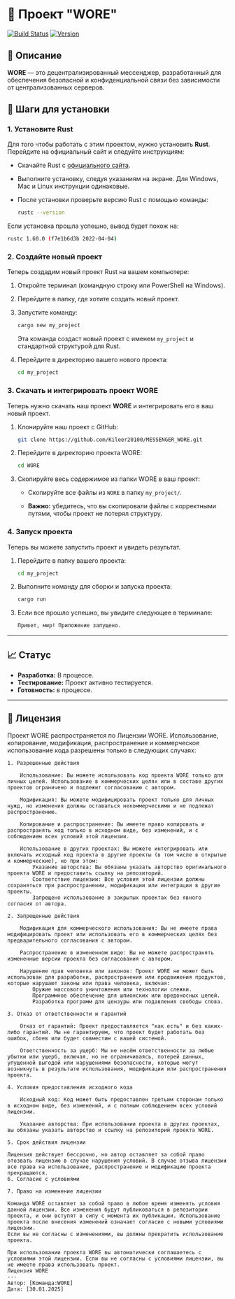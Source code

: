 # 🚀 Проект "WORE"

[![Build Status](https://img.shields.io/badge/build-passing-brightgreen)](https://github.com/yourusername/superapp/actions)
[![Version](https://img.shields.io/badge/version-1.0-blue)](https://github.com/yourusername/superapp/releases)

## 📜 Описание

**WORE** — это децентрализированный мессенджер, разработанный для обеспечения безопасной и конфиденциальной связи без зависимости от централизованных серверов.


## 🔧 Шаги для установки

### 1. Установите Rust

Для того чтобы работать с этим проектом, нужно установить **Rust**. Перейдите на официальный сайт и следуйте инструкциям:

- Скачайте Rust с [официального сайта](https://doc.rust-lang.ru/book/ch01-01-installation.html).
- Выполните установку, следуя указаниям на экране. Для Windows, Mac и Linux инструкции одинаковые.
- После установки проверьте версию Rust с помощью команды:

  ```bash
  rustc --version
  ```

Если установка прошла успешно, вывод будет похож на:

```bash
rustc 1.60.0 (f7e1b6d3b 2022-04-04)
```

### 2. Создайте новый проект

Теперь создадим новый проект Rust на вашем компьютере:

1. Откройте терминал (командную строку или PowerShell на Windows).
2. Перейдите в папку, где хотите создать новый проект.
3. Запустите команду:

   ```bash
   cargo new my_project
   ```

   Эта команда создаст новый проект с именем `my_project` и стандартной структурой для Rust.

4. Перейдите в директорию вашего нового проекта:

   ```bash
   cd my_project
   ```

### 3. Скачать и интегрировать проект WORE

Теперь нужно скачать наш проект **WORE** и интегрировать его в ваш новый проект.

1. Клонируйте наш проект с GitHub:

   ```bash
   git clone https://github.com/Kileer20100/MESSENGER_WORE.git
   ```

2. Перейдите в директорию проекта WORE:

   ```bash
   cd WORE
   ```

3. Скопируйте весь содержимое из папки WORE в ваш проект:

   - Скопируйте все файлы из `WORE` в папку `my_project/`.

   - **Важно:** убедитесь, что вы скопировали файлы с корректными путями, чтобы проект не потерял структуру.

### 4. Запуск проекта

Теперь вы можете запустить проект и увидеть результат.

1. Перейдите в папку вашего проекта:

   ```bash
   cd my_project
   ```

2. Выполните команду для сборки и запуска проекта:

   ```bash
   cargo run
   ```

3. Если все прошло успешно, вы увидите следующее в терминале:

   ```bash
   Привет, мир! Приложение запущено.
   ```

---

## 📈 Статус

- **Разработка:** В процессе.
- **Тестирование:** Проект активно тестируется.
- **Готовность:** в процессе.

---

## 📝 Лицензия


Проект WORE распространяется по Лицензии WORE. Использование, копирование, модификация, распространение и коммерческое использование кода разрешены только в следующих случаях:
```
1. Разрешенные действия

    Использование: Вы можете использовать код проекта WORE только для личных целей. Использование в коммерческих целях или в составе других проектов ограничено и подлежит согласованию с автором.

    Модификация: Вы можете модифицировать проект только для личных нужд, но изменения должны оставаться некоммерческими и не подлежат распространению.

    Копирование и распространение: Вы имеете право копировать и распространять код только в исходном виде, без изменений, и с соблюдением всех условий этой лицензии.

    Использование в других проектах: Вы можете интегрировать или включать исходный код проекта в другие проекты (в том числе в открытые и коммерческие), но при этом:
        Указание авторства: Вы обязаны указать авторство оригинального проекта WORE и предоставить ссылку на репозиторий.
        Соответствие лицензии: Все условия этой лицензии должны сохраняться при распространении, модификации или интеграции в другие проекты.
        Запрещено использование в закрытых проектах без явного согласия от автора.

2. Запрещенные действия

    Модификация для коммерческого использования: Вы не имеете права модифицировать проект или использовать его в коммерческих целях без предварительного согласования с автором.

    Распространение в измененном виде: Вы не можете распространять измененные версии проекта без согласования с автором.

    Нарушение прав человека или законов: Проект WORE не может быть использован для разработки, распространения или продвижения продуктов, которые нарушают законы или права человека, включая:
        Оружие массового уничтожения или технологии слежки.
        Программное обеспечение для шпионских или вредоносных целей.
        Разработка программ для цензуры или подавления свободы слова.

3. Отказ от ответственности и гарантий

    Отказ от гарантий: Проект предоставляется "как есть" и без каких-либо гарантий. Мы не гарантируем, что проект будет работать без ошибок, сбоев или будет совместим с вашей системой.

    Ответственность за ущерб: Мы не несём ответственности за любые убытки или ущерб, включая, но не ограничиваясь, потерей данных, упущенной выгодой или нарушениями безопасности, которые могут возникнуть в результате использования, модификации или распространения проекта.

4. Условия предоставления исходного кода

    Исходный код: Код может быть предоставлен третьим сторонам только в исходном виде, без изменений, и с полным соблюдением всех условий лицензии.

    Указание авторства: При использовании проекта в других проектах, вы обязаны указать авторство и ссылку на репозиторий проекта WORE.

5. Срок действия лицензии

Лицензия действует бессрочно, но автор оставляет за собой право отозвать лицензию в случае нарушения условий. В случае отзыва лицензии все права на использование, распространение и модификацию проекта прекращаются.
6. Согласие с условиями

7. Право на изменение лицензии

Команда WORE оставляет за собой право в любое время изменять условия данной лицензии. Все изменения будут публиковаться в репозитории проекта, и они вступят в силу с момента их публикации. Использование проекта после внесения изменений означает согласие с новыми условиями лицензии.
Если вы не согласны с изменениями, вы должны прекратить использование проекта.

При использовании проекта WORE вы автоматически соглашаетесь с условиями этой лицензии. Если вы не согласны с условиями лицензии, вы не имеете права использовать проект.
Лицензия WORE
---
Автор: [Команда:WORE]
Дата: [30.01.2025]
```


